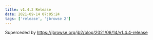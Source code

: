 ```yaml
---
title: v1.4.2 Release
date: 2021-09-14 07:05:24
tags: ['release', 'jbrowse 2']
---
```


Superceded by https://jbrowse.org/jb2/blog/2021/09/14/v1.4.4-release
